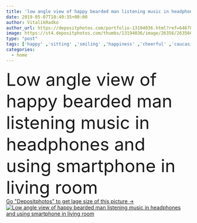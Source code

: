 ```yaml
---
title: 'low angle view of happy bearded man listening music in headphones and using smartphone in living room '
date: 2019-05-07T10:49:35+00:00
author: VitalikRadko
author_url: https://depositphotos.com/portfolio-13194036.html?ref=64678756
image: https://st4.depositphotos.com/thumbs/13194036/image/26356/263566494/api_thumb_450.jpg?forcejpeg=true
type: "post"
tags: ['happy' ,'sitting' ,'smiling' ,'happiness' ,'cheerful' ,'caucasian' ,'smile' ,'man' ,'connection' ,'emotion' ,'home' ,'communication' ,'wireless' ,'emotional' ,'indoors' ,'using' ,'headphones' ,'Jeans' ,'casual' ,'handsome' ,'denim' ,'positive' ,'gadget' ,'sofa' ,'smartphone' ,'bearded' ,'one person' ,'young adult' ,'Living Room' ,'low angle view' ,'listening music' ,'digital device' ]
categories: 
  - home
---
```

<div aling="center">
            <font size="60"> Low angle view of happy bearded man listening music in headphones and using smartphone in living room</font>   
</div>
<div>
    <a href='https://depositphotos.com/263566494/stock-photo-low-angle-view-happy-bearded.html?ref=64678756' target=_blank > Go "Depositphotos" to get lage size of this picture ->
        <img href='https://depositphotos.com/263566494/stock-photo-low-angle-view-happy-bearded.html?ref=64678756' src='https://st4.depositphotos.com/13194036/26356/i/950/depositphotos_263566494-stock-photo-low-angle-view-happy-bearded.jpg?forcejpeg=true' alt='Low angle view of happy bearded man listening music in headphones and using smartphone in living room' >
    </a>
</div>
